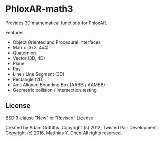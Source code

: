 PhloxAR-math3
====

Provides 3D mathematical functions for PhloxAR.

Features:
  * Object Oriented and Procedural interfaces
  * Matrix (3x3, 4x4)
  * Quaternion
  * Vector (3D, 4D)
  * Plane
  * Ray
  * Line / Line Segment (3D)
  * Rectangle (2D)
  * Axis Aligned Bounding Box (AABB / AAMBB)
  * Geometric collision / intersection testing

License
---------------
BSD 3-clause "New" or "Revised" License

Created by Adam Griffiths.
Copyright (c) 2012, Twisted Pair Development.
Copyright (c) 2016, Matthias Y. Chen
All rights reserved.